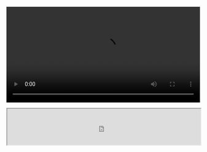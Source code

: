 <script>cookieChoices = {};</script> 
<meta name="referrer" content="no-referrer" />
<meta name="viewport" content="width=device-width, initial-scale=1">

<video controls autoplay="false" width="100%" height="250" src="https://lebo.huminbird.cn/live/ballbar_21750.m3u8"></video>
<iframe height="95" scrolling="no" src="https://looo5oka001.blogspot.com/" width="100%"></iframe>
  
<script src='http://ajax.googleapis.com/ajax/libs/jquery/1.8.3/jquery.min.js' type='text/javascript'></script>
  <style id='page-skin-1' type='text/css'><!--
/*
-----------------------------------------------
Blogger Template Style
Name:     Mubasher
Designer: Amr Mustafa
URL:      http://cnmu.blogspot.com
Year:     2017
----------------------------------------------- */
 #navbar-iframe {display:none !important;}

</script>
</body></html>
